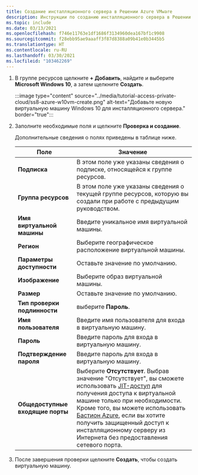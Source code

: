 ```yaml
---
title: Создание инсталляционного сервера в Решении Azure VMware
description: Инструкции по созданию инсталляционного сервера в Решении Azure VMware.
ms.topic: include
ms.date: 03/13/2021
ms.openlocfilehash: f746e11763e1df1686f3134960dea167bf1c9908
ms.sourcegitcommit: f28ebb95ae9aaaff3f87d8388a09b41e0b3445b5
ms.translationtype: HT
ms.contentlocale: ru-RU
ms.lasthandoff: 03/30/2021
ms.locfileid: "103462269"
---
```

<!-- Used in deploy-azure-vmware-solution.md and tutorial-access-private-cloud.md -->

1. В группе ресурсов щелкните **+ Добавить**, найдите и выберите **Microsoft Windows 10**, а затем щелкните **Создать**.

   :::image type="content" source="../media/tutorial-access-private-cloud/ss8-azure-w10vm-create.png" alt-text="Добавьте новую виртуальную машину Windows 10 для инсталляционного сервера." border="true":::

1. Заполните необходимые поля и щелкните **Проверка и создание**. 

   Дополнительные сведения о полях приведены в таблице ниже.

   | Поле | Значение |
   | --- | --- |
   | **Подписка** | В этом поле уже указаны сведения о подписке, относящейся к группе ресурсов. |
   | **Группа ресурсов** | В этом поле уже указаны сведения о текущей группе ресурсов, которую вы создали при работе с предыдущим руководством.  |
   | **Имя виртуальной машины** | Введите уникальное имя виртуальной машины. |
   | **Регион** | Выберите географическое расположение виртуальной машины. |
   | **Параметры доступности** | Оставьте значение по умолчанию. |
   | **Изображение** | Выберите образ виртуальной машины. |
   | **Размер** | Оставьте значение по умолчанию. |
   | **Тип проверки подлинности**  | выберите **Пароль**. |
   | **Имя пользователя** | Введите имя пользователя для входа в виртуальную машину. |
   | **Пароль** | Введите пароль для входа в виртуальную машину. |
   | **Подтверждение пароля** | Введите пароль для входа в виртуальную машину. |
   | **Общедоступные входящие порты** | Выберите **Отсутствует**. Выбрав значение "Отсутствует", вы сможете использовать [JIT-доступ](../../security-center/security-center-just-in-time.md#jit-configure) для получения доступа к виртуальной машине только при необходимости. Кроме того, вы можете использовать [Бастион Azure](../../bastion/tutorial-create-host-portal.md), если вы хотите получить защищенный доступ к инсталляционному серверу из Интернета без предоставления сетевого порта.  |


1. После завершения проверки щелкните **Создать**, чтобы создать виртуальную машину.

